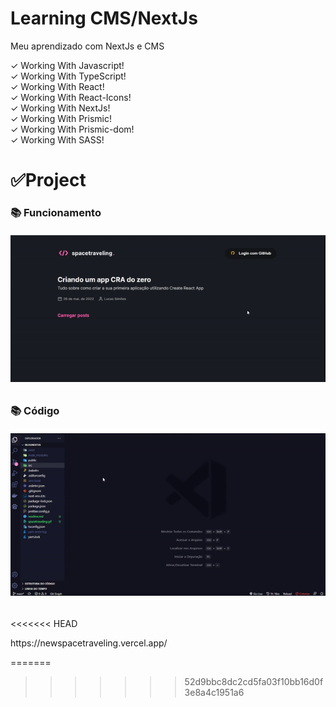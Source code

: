# Learning CMS/NextJs
 Meu aprendizado com NextJs e CMS

 ✓ Working With Javascript! <br>
 ✓ Working With TypeScript! <br>
 ✓ Working With React! <br>
 ✓ Working With React-Icons! <br>
 ✓ Working With NextJs! <br>
 ✓ Working With Prismic! <br>
 ✓ Working With Prismic-dom! <br>
 ✓ Working With SASS! <br>

 <h1>✅Project</h1>
 <h3>📚 Funcionamento</h3>

 <h6 align="center">
   <a href="https://newspacetraveling.vercel.app/">
    <img src="./assetsReadme/app.gif" alt="Funcionamento" />
   </a>
 </h6>
 <h2></h2>

 <h3>📚 Código</h3>
 <h6 align="center">
    <a href="https://newspacetraveling.vercel.app/">
      <img src="./codeSpace.gif" alt="Código da aplicação" />
    </a>
  </h6>

<<<<<<< HEAD
  <p>https://newspacetraveling.vercel.app/</p>

=======
>>>>>>> 52d9bbc8dc2cd5fa03f10bb16d0f3e8a4c1951a6


